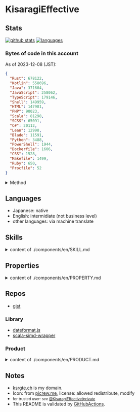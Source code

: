 # KisaragiEffective
## Stats

[![github stats](https://github-readme-stats.vercel.app/api?username=KisaragiEffective&count_private=true&show_icons=true&theme=dark)](https://github.com/anuraghazra/github-readme-stats)
[![languages](https://github-readme-stats.vercel.app/api/top-langs/?username=KisaragiEffective&theme=dark)](https://github.com/anuraghazra/github-readme-stats)

### Bytes of code in this account

As of 2023-12-08 (JST):

```json
{
  "Rust": 678122,
  "Kotlin": 558696,
  "Java": 371604,
  "JavaScript": 258062,
  "TypeScript": 179146,
  "Shell": 149959,
  "HTML": 147981,
  "PHP": 90023,
  "Scala": 81298,
  "SCSS": 65091,
  "C#": 20112,
  "Lean": 12998,
  "Blade": 11591,
  "Python": 3488,
  "PowerShell": 1944,
  "Dockerfile": 1606,
  "CSS": 1528,
  "Makefile": 1499,
  "Ruby": 650,
  "Procfile": 52
}
```

<details><summary>Method</summary>

#### GraphQL query

```graphql
query { 
  user(login: "KisaragiEffective") { 
    login
    repositories(first: 100, isFork: false, privacy: PUBLIC) {
      nodes {
        name
        primaryLanguage {
          name
        }
        languages(first: 100) {
          edges {
            node {
              name
              color
            }
            size
          }
        }
        
      }
      totalDiskUsage
      pageInfo {
        endCursor
        startCursor
        hasNextPage
      }
      totalCount
    }
  }
}
```

#### Shell Script
see `scripts/language_bytes.sh`.

</details>

## Languages
- Japanese: native
- English: intermidiate (not business level)
- other languages: via machine translate

## Skills
<details><summary>content of ./components/en/SKILL.md</summary>

### Programming languages
- Java, Kotlin, Scala: production level
- VBA, C#, PHP, Ruby, Rust, JavaScript, TypeScript: hobby level
- Python, [Dirt](https://dart.dev/): not so experienced

### Query languages
- SQL: production level
- Excel(\*1), [GraphQL](https://graphql.org/): hobby level

\*1: can use the functions without any inconvenience

### Document system
- Javadoc, Scaladoc: production level
- Microsoft Word(\*2), [MediaWiki](https://www.mediawiki.org/wiki/MediaWiki), Markdown: hobby level

\*2: can typing and formatting without any inconvenience

### HTTP
- apache configuration, Laravel: hobby level

### Other tools
- **[git](https://git-scm.com/)**, **[GitHub](https://github.com)**: hobby level
- **[Ubuntu](https://ubuntu.com/)**, [FreeBSD](https://www.freebsd.org/ja/): hobby level
- [bash](https://linuxjm.osdn.jp/html/GNU_bash/man1/bash.1.html), [PowerShell](https://docs.microsoft.com/ja-jp/powershell/), usage of command-line tools: hobby level

</details>

## Properties
<details><summary>content of ./components/en/PROPERTY.md</summary>

- typing speed
  - up to 5.5 type/sec
  - can type 700 Japanese characters in 10 minutes
- have access to JetBrains products via [open-source license](https://www.jetbrains.com/ja-jp/community/opensource)
  - applied repository: [GiganticMinecraft/SeichiAssist](https://github.com/GiganticMinecraft/SeichiAssist)

</details>

## Repos
- [gist](https://gist.github.com/KisaragiEffective)

### Library
- [dateformat.js](https://github.com/KisaragiEffective/dateformat.js)
- [scala-simd-wrapper](https://github.com/KisaragiEffective/scala-simd-wrapper)

### Product
<details><summary>content of ./components/en/PRODUCT.md</summary>

### Standalone
#### Working
- [neosvr-inventory-management](https://github.com/KisaragiEffective/neosvr-inventory-management) - Inventory clean up helper for inventory in NeosVR

#### Archived
- [GiganticMinecraft/SeichiRanking](https://github.com/GiganticMinecraft/SeichiRanking) - maintenance
- [KisaragiEffective/webhook-handler](https://github.com/KisaragiEffective/webhook-handler)
- [KisaragiEffective/portfolio.ksrgte.ch](https://github.com/KisaragiEffective/portfolio.ksrgte.ch)

### Addon/Plugin
#### Bukkit plugins
- [GiganticMinecraft/SeichiAssist](https://github.com/GiganticMinecraft/SeichiAssist) - core maintainer
- [GiganticMinecraft/SeichiAssistBE](https://github.com/GiganticMinecraft/SeichiAssistBE)
- [WGTabCompleter](https://github.com/KisaragiEffective/WGTabCompleter)

#### for FabricMC
- [sign-picture-ported](https://github.com/KisaragiEffective/sign-picture-ported) - alternate version of [Team-Fruit/SignPicture](https://github.com/Team-Fruit/SignPicture)

#### for NeosVR
- [DoNotIncludeDefaultResourceForSize](https://github.com/KisaragiEffective/DoNotIncludeDefaultResourceForSize) - exclude built-in fonts from displayed size
- [EnableSitModeOnLaunch](https://github.com/KisaragiEffective/EnableSitModeOnLaunch) - turn on sit mode since launched
- [NoPulseFromDisplayImpulse](https://github.com/KisaragiEffective/NoPulseFromDisplayImpulse) - turn off effect shown by Impulse's Display

</details>

## Notes
- [ksrgte.ch](https://services.ksrgte.ch) is my domain.
- Icon: from [picrew.me](https://picrew.me/image_maker/36849), license: allowed redistribute, modify
- <small>for trusted user: see [@KisaragiEffective/private](https://github.com/KisaragiEffective/private)</small>
- This README is validated by [GitHubActions](https://github.com/KisaragiEffective/KisaragiEffective/blob/live/.github/workflows/markdown-lint.yml).
